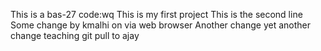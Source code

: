 This is a bas-27 code:wq
This is my first project
This is the second line
Some change by kmalhi on via web browser
Another change
yet another change
teaching git pull to ajay
